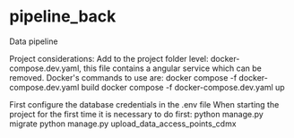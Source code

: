 # pipeline_back
Data pipeline

Project considerations:
Add to the project folder level:
docker-compose.dev.yaml, this file contains a angular service which can be removed.
Docker's commands to use are:
docker compose -f docker-compose.dev.yaml build
docker compose -f docker-compose.dev.yaml up

First configure the database credentials in the .env file
When starting the project for the first time it is necessary to do first:
python manage.py migrate
python manage.py upload_data_access_points_cdmx